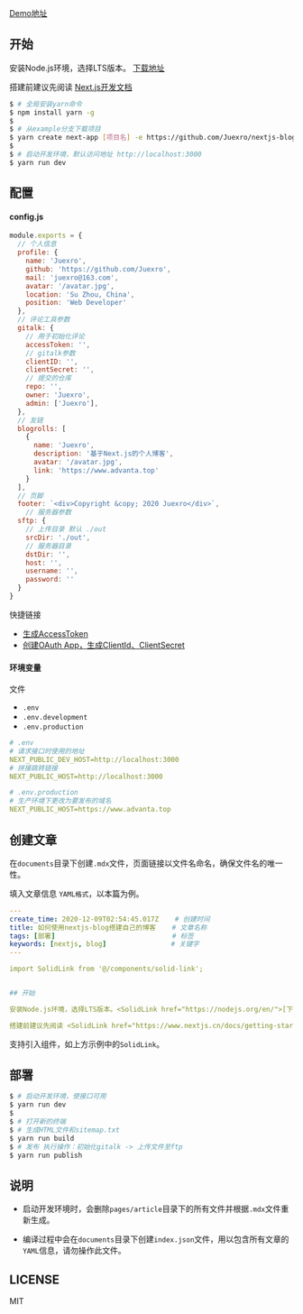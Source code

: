 [Demo地址](https://www.advanta.top)

## 开始

安装Node.js环境，选择LTS版本。 [下载地址](https://nodejs.org/en/)

搭建前建议先阅读 [Next.js开发文档](https://www.nextjs.cn/docs/getting-started)

```bash
$ # 全局安装yarn命令
$ npm install yarn -g
$
$ # 从example分支下载项目
$ yarn create next-app [项目名] -e https://github.com/Juexro/nextjs-blog/tree/example
$
$ # 启动开发环境，默认访问地址 http://localhost:3000
$ yarn run dev
```

## 配置

#### config.js
```js
module.exports = {
  // 个人信息
  profile: {
    name: 'Juexro',
    github: 'https://github.com/Juexro',
    mail: 'juexro@163.com',
    avatar: '/avatar.jpg',
    location: 'Su Zhou, China',
    position: 'Web Developer'
  },
  // 评论工具参数
  gitalk: {
    // 用于初始化评论
    accessToken: '',
    // gitalk参数
    clientID: '',
    clientSecret: '',
    // 提交的仓库
    repo: '',
    owner: 'Juexro',
    admin: ['Juexro'],
  },
  // 友链
  blogrolls: [
    {
      name: 'Juexro',
      description: '基于Next.js的个人博客',
      avatar: '/avatar.jpg',
      link: 'https://www.advanta.top'
    }
  ],
  // 页脚
  footer: `<div>Copyright &copy; 2020 Juexro</div>`,
    // 服务器参数
  sftp: {
    // 上传目录 默认 ./out
    srcDir: './out',
    // 服务器目录
    dstDir: '',
    host: '',
    username: '',
    password: ''
  }
}
```

快捷链接
  + [生成AccessToken](https://github.com/settings/tokens)
  + [创建OAuth App，生成ClientId、ClientSecret](https://github.com/settings/developers)

#### 环境变量

文件
 + `.env`
 + `.env.development`
 + `.env.production`

```yaml
# .env
# 请求接口时使用的地址
NEXT_PUBLIC_DEV_HOST=http://localhost:3000
# 拼接跳转链接
NEXT_PUBLIC_HOST=http://localhost:3000

# .env.production
# 生产环境下更改为要发布的域名
NEXT_PUBLIC_HOST=https://www.advanta.top
```


## 创建文章

在`documents`目录下创建`.mdx`文件，页面链接以文件名命名，确保文件名的唯一性。

填入文章信息 `YAML格式`，以本篇为例。
```yaml
---
create_time: 2020-12-09T02:54:45.017Z    # 创建时间
title: 如何使用nextjs-blog搭建自己的博客    # 文章名称
tags: [部署]                             # 标签
keywords: [nextjs, blog]                # 关键字
---

import SolidLink from '@/components/solid-link';


## 开始

安装Node.js环境，选择LTS版本。<SolidLink href="https://nodejs.org/en/">[下载地址]</SolidLink>

搭建前建议先阅读 <SolidLink href="https://www.nextjs.cn/docs/getting-started">Next.js开发文档</SolidLink>
```

支持引入组件，如上方示例中的`SolidLink`。

## 部署

```bash
$ # 启动开发环境，使接口可用
$ yarn run dev
$ 
$ # 打开新的终端
$ # 生成HTML文件和sitemap.txt
$ yarn run build
$ # 发布 执行操作：初始化gitalk -> 上传文件至ftp
$ yarn run publish
```

## 说明

+ 启动开发环境时，会删除`pages/article`目录下的所有文件并根据`.mdx`文件重新生成。

+ 编译过程中会在`documents`目录下创建`index.json`文件，用以包含所有文章的`YAML`信息，请勿操作此文件。

## LICENSE

MIT